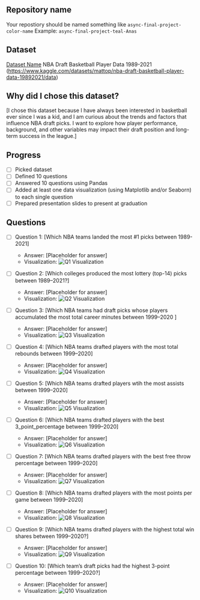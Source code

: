 ## Repository name
Your repostiory should be named something like `async-final-project-color-name`
Example: `async-final-project-teal-Anas`

## Dataset
[Dataset Name](https://www.example.com/link-to-dataset)
NBA Draft Basketball Player Data 1989-2021 (https://www.kaggle.com/datasets/mattop/nba-draft-basketball-player-data-19892021/data)

## Why did I chose this dataset?

[I chose this dataset because I have always been interested in basketball ever since I was a kid, and I am curious about the trends and factors that influence NBA draft picks. I want to explore how player performance, background, and other variables may impact their draft position and long-term success in the league.]

## Progress
- [ ] Picked dataset
- [ ] Defined 10 questions
- [ ] Answered 10 questions using Pandas
- [ ] Added at least one data visualization (using Matplotlib and/or Seaborn) to each single question
- [ ] Prepared presentation slides to present at graduation

## Questions
- [ ] Question 1: [Which NBA teams landed the most #1 picks between 1989-2021]
  - Answer: [Placeholder for answer]
  - Visualization: ![Q1 Visualization](https://example.com/path-to-image-1.png)

- [ ] Question 2: [Which colleges produced the most lottery (top-14) picks between 1989–2021?]
  - Answer: [Placeholder for answer]
  - Visualization: ![Q2 Visualization](https://example.com/path-to-image-2.png)

- [ ] Question 3: [Which NBA teams had draft picks whose players accumulated the most total career minutes between 1999–2020 ]
  - Answer: [Placeholder for answer]
  - Visualization: ![Q3 Visualization](https://example.com/path-to-image-3.png)

- [ ] Question 4: [Which NBA teams drafted players with the most total rebounds between 1999–2020]
  - Answer: [Placeholder for answer]
  - Visualization: ![Q4 Visualization](https://example.com/path-to-image-4.png)

- [ ] Question 5: [Which NBA teams drafted players wtih the most assists between 1999–2020]
  - Answer: [Placeholder for answer]
  - Visualization: ![Q5 Visualization](https://example.com/path-to-image-5.png)

- [ ] Question 6: [Which NBA teams drafted players with the best 3_point_percentage between 1999–2020]
  - Answer: [Placeholder for answer]
  - Visualization: ![Q6 Visualization](https://example.com/path-to-image-6.png)

- [ ] Question 7: [Which NBA teams drafted players with the best free throw percentage between 1999–2020]
  - Answer: [Placeholder for answer]
  - Visualization: ![Q7 Visualization](https://example.com/path-to-image-7.png)

- [ ] Question 8: [Which NBA teams drafted players with the most points per game between 1999–2020]
  - Answer: [Placeholder for answer]
  - Visualization: ![Q8 Visualization](https://example.com/path-to-image-8.png)

- [ ] Question 9: [Which NBA teams drafted players with the highest total win shares between 1999–2020?]
  - Answer: [Placeholder for answer]
  - Visualization: ![Q9 Visualization](https://example.com/path-to-image-9.png)

- [ ] Question 10: [Which team’s draft picks had the highest 3-point percentage between 1999–2020?]
  - Answer: [Placeholder for answer]
  - Visualization: ![Q10 Visualization](https://example.com/path-to-image-10.png)
